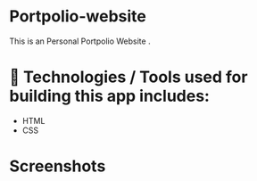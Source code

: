 # Portpolio-website
This is an Personal Portpolio Website .
# 📱 Technologies / Tools used for building this app includes: 
- HTML 
 - CSS
# Screenshots
